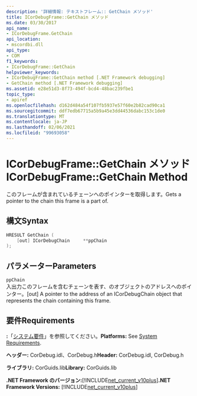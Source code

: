 ```yaml
---
description: '詳細情報: テキストフレーム:: GetChain メソッド'
title: ICorDebugFrame::GetChain メソッド
ms.date: 03/30/2017
api_name:
- ICorDebugFrame.GetChain
api_location:
- mscordbi.dll
api_type:
- COM
f1_keywords:
- ICorDebugFrame::GetChain
helpviewer_keywords:
- ICorDebugFrame::GetChain method [.NET Framework debugging]
- GetChain method [.NET Framework debugging]
ms.assetid: e28e51d3-8f73-494f-bcd4-48bac239fbe1
topic_type:
- apiref
ms.openlocfilehash: d162d484a54f107fb5937e57f60e2b82cad90ca1
ms.sourcegitcommit: ddf7edb67715a5b9a45e3dd44536dabc153c1de0
ms.translationtype: MT
ms.contentlocale: ja-JP
ms.lasthandoff: 02/06/2021
ms.locfileid: "99693058"
---
```

# <a name="icordebugframegetchain-method"></a><span data-ttu-id="06b9e-103">ICorDebugFrame::GetChain メソッド</span><span class="sxs-lookup"><span data-stu-id="06b9e-103">ICorDebugFrame::GetChain Method</span></span>

<span data-ttu-id="06b9e-104">このフレームが含まれているチェーンへのポインターを取得します。</span><span class="sxs-lookup"><span data-stu-id="06b9e-104">Gets a pointer to the chain this frame is a part of.</span></span>  
  
## <a name="syntax"></a><span data-ttu-id="06b9e-105">構文</span><span class="sxs-lookup"><span data-stu-id="06b9e-105">Syntax</span></span>  
  
```cpp  
HRESULT GetChain (  
    [out] ICorDebugChain     **ppChain  
);  
```  
  
## <a name="parameters"></a><span data-ttu-id="06b9e-106">パラメーター</span><span class="sxs-lookup"><span data-stu-id="06b9e-106">Parameters</span></span>  

 `ppChain`  
 <span data-ttu-id="06b9e-107">入出力このフレームを含むチェーンを表す、のオブジェクトのアドレスへのポインター。</span><span class="sxs-lookup"><span data-stu-id="06b9e-107">[out] A pointer to the address of an ICorDebugChain object that represents the chain containing this frame.</span></span>  
  
## <a name="requirements"></a><span data-ttu-id="06b9e-108">要件</span><span class="sxs-lookup"><span data-stu-id="06b9e-108">Requirements</span></span>  

 <span data-ttu-id="06b9e-109">**:**「[システム要件](../../get-started/system-requirements.md)」を参照してください。</span><span class="sxs-lookup"><span data-stu-id="06b9e-109">**Platforms:** See [System Requirements](../../get-started/system-requirements.md).</span></span>  
  
 <span data-ttu-id="06b9e-110">**ヘッダー:** CorDebug.idl、CorDebug.h</span><span class="sxs-lookup"><span data-stu-id="06b9e-110">**Header:** CorDebug.idl, CorDebug.h</span></span>  
  
 <span data-ttu-id="06b9e-111">**ライブラリ:** CorGuids.lib</span><span class="sxs-lookup"><span data-stu-id="06b9e-111">**Library:** CorGuids.lib</span></span>  
  
 <span data-ttu-id="06b9e-112">**.NET Framework のバージョン:**[!INCLUDE[net_current_v10plus](../../../../includes/net-current-v10plus-md.md)]</span><span class="sxs-lookup"><span data-stu-id="06b9e-112">**.NET Framework Versions:** [!INCLUDE[net_current_v10plus](../../../../includes/net-current-v10plus-md.md)]</span></span>
